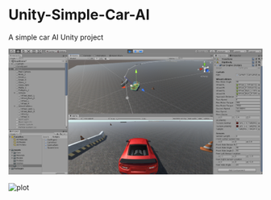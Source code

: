 # Unity-Simple-Car-AI
 A simple car AI Unity project

![plot](https://github.com/YiYuGit/Unity-Simple-Car-AI/blob/main/Assets/SetupExample.png)

![plot](https://github.com/YiYuGit/Unity-Simple-Car-AI/blob/main/Assets/Moving.gif)
